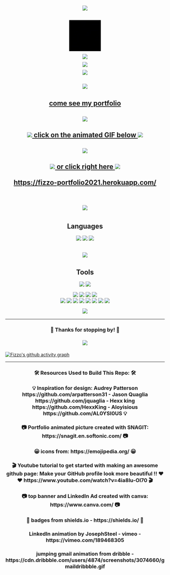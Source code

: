 <h2 align="center">
  <img src="./assets/WELCOME.gif">
  <br/>
  <br/>
  <a href="https://www.linkedin.com/in/fizzopannosch/" target="_blank" rel="noopener noreferrer">
    <img src="./assets/LinkedIn-JosephSteel.gif"  width="100px">
  </a>
  <br/>
  <a href="https://www.linkedin.com/in/fizzopannosch/" target="_blank" rel="noopener noreferrer">
    <img src="https://img.shields.io/badge/-LinkedIn-0e76a8?style=flat-square&logo=Linkedin&logoColor=white"  width="120px">
  </a>
  <br/>
  <a href="mailto:fizzo999@gmail.com" target="_blank" rel="noopener noreferrer">
    <img src="https://cdn.dribbble.com/users/4874/screenshots/3074660/gmaildribbble.gif" width="140px">
  </a>
  <br/>
  <a href="mailto:fizzo999@gmail.com" target="_blank" rel="noopener noreferrer">
    <img src="https://img.shields.io/badge/Gmail-D14836?style=flatt-square&logo=gmail&logoColor=white"  width="100px">
  </a>


<!--   Editor: <img src="https://img.shields.io/badge/-Visual%20Studio%20Code-333333?style=flat&logo=visual-studio-code&logoColor=007ACC"> -->
</h2>

<h3 align="center">
  <img src="https://gpvc.arturio.dev/fizzo999" width="200px">
</h3>

<h2 align="center">
  <a href="https://fizzo-portfolio2021.herokuapp.com/"  target="_blank">come see my portfolio <br/><br/>
    <img src="https://static0.makeuseofimages.com/wordpress/wp-content/uploads/2019/05/github-sponsors-logo.png" width="500px"><br/><br/>
    <img src="https://raw.githubusercontent.com/MartinHeinz/MartinHeinz/master/wave.gif" width="25px">
    click on the animated GIF below 
    <img src="https://raw.githubusercontent.com/MartinHeinz/MartinHeinz/master/wave.gif" width="25px"><br/></br/>
    <img src="./assets/portfolioNEW-07-04-2021shortVersionSmall.gif" width="1000px"><br/><br/>
    <img src="https://raw.githubusercontent.com/MartinHeinz/MartinHeinz/master/wave.gif" width="25px">
    or click right here 
    <img src="https://raw.githubusercontent.com/MartinHeinz/MartinHeinz/master/wave.gif" width="25px">
    <br/><br/>
    https://fizzo-portfolio2021.herokuapp.com/ <br/>   
  <a/>

<h2 align="center">
  <a align="center" href="https://github.com/fizzo999/github-readme-stats">
    <img align="center" src="https://github-readme-stats.vercel.app/api?username=fizzo999&show_icons=true&theme= tokyonight" />
  </a>
</h2>

<h2 align="center">Languages</h2>

<p align="center">
  <img src="https://img.shields.io/badge/-HTML-333333?style=flat&logo=HTML5">
  <img src="https://img.shields.io/badge/-CSS-333333?style=flat&logo=CSS3&logoColor=1572B6"> 
  <img src="https://img.shields.io/badge/-JavaScript-333333?style=flat&logo=javascript">
</p>
<h2 align="center">
  <a href="https://github.com/fizzo999/github-readme-stats"><img src="https://github-readme-stats.vercel.app/api/top-langs/?username=fizzo999&layout=compact&theme=tokyonight&card_width=500" /></a>
</h2>

<h2 align="center">Tools</h2>
<p align="center">
  <img src="https://img.shields.io/badge/-React-000000?style=flat&logo=react&logoColor=00c8ff">
  <img src="https://img.shields.io/badge/-Bootstrap-333333?style=flat&logo=bootstrap&logoColor=563D7C">
</p>
<p align="center">
  <img src="http://img.shields.io/badge/-Git-F1502F?style=flat&logo=git&logoColor=FFFFFF">
  <img src="http://img.shields.io/badge/-Github-000000?style=flat&logo=github&logoColor=FFFFFF">
  <img src="http://img.shields.io/badge/-VS%20Code-007ACC?style=flat&logo=visual%20studio%20code&logoColor=white">
  <img src="http://img.shields.io/badge/-Visual%20Studio-7A1680?style=flat&logo=visual%20studio&logoColor=white">
<br>
  <img src="https://img.shields.io/badge/-MongoDB-333333?style=flat&logo=mongodb">
  <img src="https://img.shields.io/badge/-Express.js-787878?style=flat">
  <img src="https://img.shields.io/badge/-React-000000?style=flat&logo=react&logoColor=00c8ff">
  <img src="https://img.shields.io/badge/-Node.js-333333?style=flat&logo=node.js">
  <img src="http://img.shields.io/badge/-Heroku-430098?style=flat&logo=heroku&logoColor=white">
  <img src="https://img.shields.io/badge/-Bootstrap-333333?style=flat&logo=bootstrap&logoColor=563D7C">  
  <img src="https://img.shields.io/badge/Postgres-%23316192.svg?style=flat&logo=postgresql&logoColor=00c8ff">
  <img src="https://img.shields.io/badge/jQuery%20-%230769AD.svg?style=flat&logo=jquery&logoColor=00c8ff">
</p>

<p align="center">
  <img src="https://github-readme-stats.vercel.app/api?username=fizzo999&show_icons=true&theme=merko">
</p>

<hr/>

<h3 align="center"> 💖 Thanks for stopping by! 💖 </h3>

<h3 align="center">
  <img src="https://gpvc.arturio.dev/fizzo999">
</h3>

[![Fizzo's github activity graph](https://activity-graph.herokuapp.com/graph?username=fizzo999&theme=redical)](https://github.com/fizzo999/github-readme-activity-graph)

<hr/>

<h3 align="center"> 🛠️ Resources Used to Build This Repo: 🛠️ </h3>
<h3 align="center"> 💡 Inspiration for design: Audrey Patterson https://github.com/arpatterson31 - Jason Quaglia https://github.com/jquaglia - Hexx king https://github.com/HexxKing - Aloyisious https://github.com/AL0YSI0US 💡 </h3>
<h3 align="center"> 📷 Portfolio animated picture created with SNAGIT: https://snagit.en.softonic.com/  📷 </h3>
<h3 align="center"> 😀 icons from: https://emojipedia.org/  😀 </h3>
<h3 align="center"> 🎬 Youtube tutorial to get started with making an awesome github page: Make your GitHub profile look more beautiful !! ❤️❤️ https://www.youtube.com/watch?v=4ia8lu-Ol70  🎬 </h3>
<h3 align="center"> 📷 top banner and LinkedIn Ad created with canva: https://www.canva.com/ 📷 </h3>
<h3 align="center"> 💊 badges from shields.io - https://shields.io/  💊 </h3>
<h3 align="center"> LinkedIn animation by JosephSteel - vimeo - https://vimeo.com/189468305  </h3>
<h3 align="center"> jumping gmail animation from dribble - https://cdn.dribbble.com/users/4874/screenshots/3074660/gmaildribbble.gif  </h3>    
<!-- <a href="https://fizzo-portfolio2021.herokuapp.com/" target="_blank">
  <video autoplay loop muted plays-inline >
    <source src="./2021-07-04_10-35-41.mp4" type="video/mp4"/>
  </video>
</a> -->
<!-- <p align="center">
<img src="https://visitor-badge.glitch.me/badge?page_id=fizzo999.fizzo999" width="110px">
</p> -->  
<!--
**fizzo999/fizzo999** is a ✨ _special_ ✨ repository because its `README.md` (this file) appears on your GitHub profile.
-->
<!-- Here are some ideas to get you started:
- 🔭 I’m currently working on ...
- 🌱 I’m currently learning ...
- 👯 I’m looking to collaborate on ...
- 🤔 I’m looking for help with ...
- 💬 Ask me about ...
- 📫 How to reach me: ...
- 😄 Pronouns: ...
- ⚡ Fun fact: ... -->
<!-- ![header img](./img/header.png) -->
<!-- ## < Hi there! <img src="https://raw.githubusercontent.com/MartinHeinz/MartinHeinz/master/wave.gif" width="25px"> /> -->
<!-- [![Linkedin Badge](https://img.shields.io/badge/-LinkedIn-0e76a8?style=flat-square&logo=Linkedin&logoColor=white)](https://www.linkedin.com/in/fizzo999/) -->
<!-- [![Twitter Badge](https://img.shields.io/badge/-Twitter-00acee?style=flat-square&logo=Twitter&logoColor=white)](https://twitter.com/30aud6) -->
<!-- [![Instagram Badge](https://img.shields.io/badge/-Instagram-e4405f?style=flat-square&logo=Instagram&logoColor=white)](https://instagram.com/30aud6/) -->
<!-- [![Gmail Badge](https://img.shields.io/badge/Gmail-D14836?style=flatt-square&logo=gmail&logoColor=white)](mailto:fizzo999@gmail.com) -->
<!-- ### 💻 🛠️ Tech and Tools -->
<!-- **OS** : WSL Ubuntu   -->
<!-- **Editor** : ![Visual Studio Code](https://img.shields.io/badge/-Visual%20Studio%20Code-333333?style=flat&logo=visual-studio-code&logoColor=007ACC) -->
<!-- ### ![GitHub Img](https://static0.makeuseofimages.com/wordpress/wp-content/uploads/2019/05/github-sponsors-logo.png) GitHub Stats -->
<!-- [![Top Langs](https://github-readme-stats.vercel.app/api/top-langs/?username=fizzo999&layout=compact&theme=tokyonight&card_width=500)](https://github.com/fizzo999/github-readme-stats) -->
